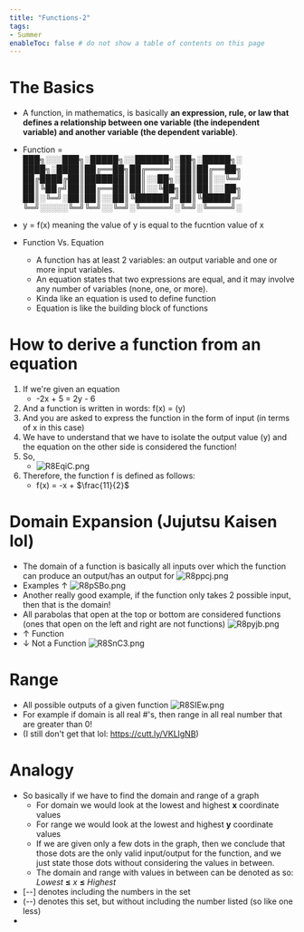 ```yaml
---
title: "Functions-2"
tags: 
- Summer
enableToc: false # do not show a table of contents on this page
---
```

# The Basics
- A function, in mathematics, is basically **an expression, rule, or law that defines a relationship between one variable (the independent variable) and another variable (the dependent variable)**.

- Function =  
███╗░░░███╗░█████╗░░██████╗░██╗░█████╗░ 
████╗░████║██╔══██╗██╔════╝░██║██╔══██╗
██╔████╔██║███████║██║░░██╗░██║██║░░╚═╝
██║╚██╔╝██║██╔══██║██║░░╚██╗██║██║░░██╗
██║░╚═╝░██║██║░░██║╚██████╔╝██║╚█████╔╝
╚═╝░░░░░╚═╝╚═╝░░╚═╝░╚═════╝░╚═╝░╚════╝░

- y = f(x) meaning the value of y is equal to the fucntion value of x
  
- Function Vs. Equation
	- A function has at least 2 variables: an output variable and one or more input variables.
	- An equation states that two expressions are equal, and it may involve any number of variables (none, one, or more).
	- Kinda like an equation is used to define function
	- Equation is like the building block of functions


# How to derive a function from an equation
1. If we're given an equation 
	- -2x + 5 = 2y - 6
2. And a function is written in words: f(x)  = (y)
3.  And you are asked to express the function in the form of input (in terms of x in this case)
4. We have to understand that we have to isolate the output value (y) and the equation on the other side is considered the function!
5. So,
	- ![R8EqiC.png](https://imgpile.com/images/R8EqiC.png)
6. Therefore, the function f is defined as follows:
	- f(x) = -x + $\frac{11}{2}$

 # Domain Expansion (Jujutsu Kaisen lol)
 - The domain of a function is basically all inputs over which the function can produce an output/has an output for
 ![R8ppcj.png](https://imgpile.com/images/R8ppcj.png)
 - Examples &uarr;
 ![R8pSBo.png](https://imgpile.com/images/R8pSBo.png)
 - Another really good example, if the function only takes 2 possible input, then that is the domain!
 -  All parabolas that open at the top or bottom are considered functions (ones that open on the left and right are not functions)
 ![R8pyjb.png](https://imgpile.com/images/R8pyjb.png)
 - &uarr; Function
 - &darr; Not a Function
 ![R8SnC3.png](https://imgpile.com/images/R8SnC3.png)
 
 # Range
 - All possible outputs of a given function
 ![R8SIEw.png](https://imgpile.com/images/R8SIEw.png)
 - For example if domain is all real #'s, then range in all real number that are greater than 0!
 - (I still don't get that lol: https://cutt.ly/VKLlgNB)

# Analogy
- So basically if we have to find the domain and range of a graph
	- For domain we would look at the lowest and highest **x** coordinate values
	- For range we would look at the lowest and highest **y** coordinate values
	- If we are given only a few dots in the graph, then we conclude that those dots are the only valid input/output for the function, and we just state those dots without considering the values in between.
	- The domain and range with values in between can be denoted as so: *Lowest* **$\le$**  *x*  **$\le$** *Highest* 
 - [--] denotes including the numbers in the set
 - (--) denotes this set, but without including the number listed (so like one less)
 - 

